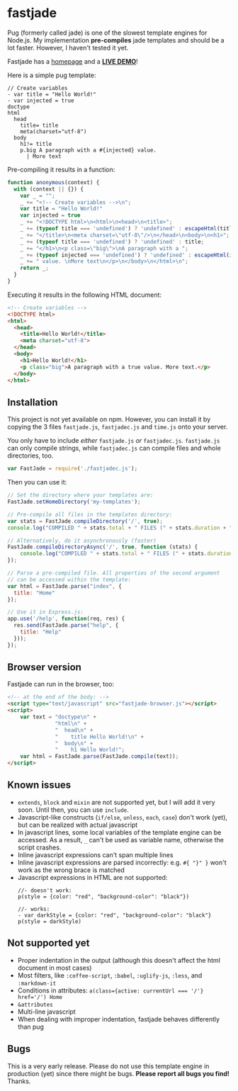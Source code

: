 # fastjade
Pug (formerly called jade) is one of the slowest template engines for Node.js. My implementation **pre-compiles** jade templates and should be a lot faster. However, I haven't tested it yet.

Fastjade has a <a href="http://aloso.bplaced.net/fastjade/">homepage</a> and a <a href="http://aloso.bplaced.net/fastjade/ide.html"><b>LIVE DEMO</b></a>!

Here is a simple pug template:

```jade
// Create variables
- var title = "Hello World!"
- var injected = true
doctype
html
  head
    title= title
    meta(charset="utf-8")
  body
    h1!= title
    p.big A paragraph with a #{injected} value. 
      | More text
```

Pre-compiling it results in a function:

```javascript
function anonymous(context) {
  with (context || {}) {
    var _ = "";
    _ += "<!-- Create variables -->\n";
    var title = "Hello World!"
    var injected = true
    _ += "<!DOCTYPE html>\n<html>\n<head>\n<title>";
    _ += (typeof title === 'undefined') ? 'undefined' : escapeHtml(title);
    _ += "</title>\n<meta charset=\"utf-8\"/>\n</head>\n<body>\n<h1>";
    _ += (typeof title === 'undefined') ? 'undefined' : title;
    _ += "</h1>\n<p class=\"big\">\nA paragraph with a ";
    _ += (typeof injected === 'undefined') ? 'undefined' : escapeHtml(injected);
    _ += " value. \nMore text\n</p>\n</body>\n</html>\n";
    return _;
  }
}
```

Executing it results in the following HTML document:

```html
<!-- Create variables -->
<!DOCTYPE html>
<html>
  <head>
    <title>Hello World!</title>
    <meta charset="utf-8">
  </head>
  <body>
    <h1>Hello World!</h1>
    <p class="big">A paragraph with a true value. More text.</p>
  </body>
</html>
```

## Installation

This project is not yet available on npm. However, you can install it by copying the 3 files `fastjade.js`, `fastjadec.js` and `time.js` onto your server.

You only have to include *either* `fastjade.js` *or* `fastjadec.js`. `fastjade.js` can only compile strings, while `fastjadec.js` can compile files and whole directories, too.

```javascript
var FastJade = require('./fastjadec.js');
```

Then you can use it:

```javascript
// Set the directory where your templates are:
FastJade.setHomeDirectory('my-templates');

// Pre-compile all files in the templates directory:
var stats = FastJade.compileDirectory('/', true);
console.log("COMPILED " + stats.total + " FILES (" + stats.duration + "ms, " + stats.success + " successful, " + stats.failed + " failed)");

// Alternatively, do it asynchronously (faster)
FastJade.compileDirectoryAsync('/', true, function (stats) {
    console.log("COMPILED " + stats.total + " FILES (" + stats.duration + "ms, " + stats.success + " successful, " + stats.failed + " failed)");
});

// Parse a pre-compiled file. All properties of the second argument
// can be accessed within the template:
var html = FastJade.parse("index", {
  title: "Home"
});

// Use it in Express.js:
app.use('/help', function(req, res) {
  res.send(FastJade.parse("help", {
    title: "Help"
  }));
});
```

## Browser version

Fastjade can run in the browser, too:

```html
<!-- at the end of the body: -->
<script type="text/javascript" src="fastjade-browser.js"></script>
<script>
    var text = "doctype\n" +
               "html\n" +
               "  head\n" +
               "    title Hello World!\n" +
               "  body\n" +
               "    h1 Hello World!";
    var html = FastJade.parse(FastJade.compile(text));
</script>
```

## Known issues

  * `extends`, `block` and `mixin` are not supported yet, but I will add it very soon. Until then, you can use `include`.
  * Javascript-like constructs (`if/else`, `unless`, `each`, `case`) don't work (yet), but can be realized with actual javascript
  * In javascript lines, some local variables of the template engine can be accessed. As a result, `_` can't be used as variable name, otherwise the script crashes.
  * Inline javascript expressions can't span multiple lines
  * Inline javascript expressions are parsed incorrectly: e.g. `#{ "}" }` won't work as the wrong brace is matched
  * Javascript expressions in HTML are not supported:
    ```jade
    //- doesn't work:
    p(style = {color: "red", "background-color": "black"})
    
    //- works:
    - var darkStyle = {color: "red", "background-color": "black"}
    p(style = darkStyle)
    ```


## Not supported yet

  * Proper indentation in the output (although this doesn't affect the html document in most cases)
  * Most filters, like `:coffee-script`, `:babel`, `:uglify-js`, `:less`, and `:markdown-it`
  * Conditions in attributes: `a(class={active: currentUrl === '/'} href='/') Home`
  * `&attributes`
  * Multi-line javascript
  * When dealing with improper indentation, fastjade behaves differently than pug

## Bugs

This is a very early release. Please do not use this template engine in production (yet) since there might be bugs. **Please report all bugs you find!** Thanks.
